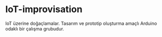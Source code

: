 # IoT-improvisation
IoT üzerine doğaçlamalar. Tasarım ve prototip oluşturma amaçlı Arduino odaklı bir çalışma grubudur.

